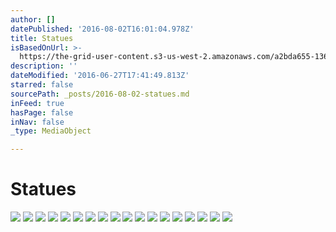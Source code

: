 ```yaml
---
author: []
datePublished: '2016-08-02T16:01:04.978Z'
title: Statues
isBasedOnUrl: >-
  https://the-grid-user-content.s3-us-west-2.amazonaws.com/a2bda655-1361-4f5e-a43f-a4eef14cf56e.jpg
description: ''
dateModified: '2016-06-27T17:41:49.813Z'
starred: false
sourcePath: _posts/2016-08-02-statues.md
inFeed: true
hasPage: false
inNav: false
_type: MediaObject

---
```

# Statues
![](https://imgflo.herokuapp.com/graph/vahj1ThiexotieMo/c954699ff4e3ebb6f831915d41f95d7b/croprotate.jpg?cropheight=2448&cropwidth=2448&degrees=-90&input=https%3A%2F%2Fthe-grid-user-content.s3-us-west-2.amazonaws.com%2Fa2bda655-1361-4f5e-a43f-a4eef14cf56e.jpg&x=0&y=0)
![](https://the-grid-user-content.s3-us-west-2.amazonaws.com/2e454eb4-0dbb-48e3-b2c6-f07adaf8d421.jpg)
![](https://imgflo.herokuapp.com/graph/vahj1ThiexotieMo/f188527c5f1cd9ab942ec5702de63a2b/croprotate.jpg?cropheight=2448&cropwidth=2448&degrees=-90&input=https%3A%2F%2Fthe-grid-user-content.s3-us-west-2.amazonaws.com%2F57c5720f-9c06-4732-ba47-50abe41484d5.jpg&x=0&y=0)
![](https://the-grid-user-content.s3-us-west-2.amazonaws.com/5765c9e8-4949-45f0-a3e6-7a30326de1bf.jpg)
![](https://imgflo.herokuapp.com/graph/vahj1ThiexotieMo/b80e9a7c56994654b2f0b263fe8740f5/croprotate.jpg?cropheight=2448&cropwidth=2448&degrees=-90&input=https%3A%2F%2Fthe-grid-user-content.s3-us-west-2.amazonaws.com%2Fbbe7a4eb-c680-41fe-9c8c-208e96f64469.jpg&x=0&y=0)
![](https://imgflo.herokuapp.com/graph/vahj1ThiexotieMo/676943838f198957f61097f3bb92fa12/croprotate.jpg?cropheight=2448&cropwidth=2448&degrees=-90&input=https%3A%2F%2Fthe-grid-user-content.s3-us-west-2.amazonaws.com%2F5bba417b-25a2-4192-b6e2-1985a34bbfb9.jpg&x=0&y=0)
![](https://imgflo.herokuapp.com/graph/vahj1ThiexotieMo/4a6e7b86f143e5460bfb943a86233418/croprotate.jpg?cropheight=2448&cropwidth=2448&degrees=-90&input=https%3A%2F%2Fthe-grid-user-content.s3-us-west-2.amazonaws.com%2F426b67ec-dab4-4362-b384-d9a73d89e5a3.jpg&x=0&y=0)
![](https://imgflo.herokuapp.com/graph/vahj1ThiexotieMo/b6b557704cdd3b3aaf0f081331f434bf/croprotate.jpg?cropheight=2448&cropwidth=2448&degrees=-90&input=https%3A%2F%2Fthe-grid-user-content.s3-us-west-2.amazonaws.com%2F1ac7eb60-338f-4937-a58c-e2d185da1de9.jpg&x=0&y=0)
![](https://imgflo.herokuapp.com/graph/vahj1ThiexotieMo/53f1599dca15cdb82485388a7efa6aa4/croprotate.jpg?cropheight=2448&cropwidth=2448&degrees=-90&input=https%3A%2F%2Fthe-grid-user-content.s3-us-west-2.amazonaws.com%2F544636d7-1703-44d4-9562-35cef7bf860c.jpg&x=0&y=0)
![](https://the-grid-user-content.s3-us-west-2.amazonaws.com/f8545b8f-4b41-4062-af5d-d2f96e7facaa.jpg)
![](https://imgflo.herokuapp.com/graph/vahj1ThiexotieMo/a7d0bc92a3e84ace74dbcaddd5265c3f/croprotate.jpg?cropheight=2448&cropwidth=2448&degrees=-90&input=https%3A%2F%2Fthe-grid-user-content.s3-us-west-2.amazonaws.com%2F3a245f4d-929d-4564-a62b-32c048f228f0.jpg&x=0&y=0)
![](https://imgflo.herokuapp.com/graph/vahj1ThiexotieMo/106e511a4b97e45827109a2c660007ea/croprotate.jpg?cropheight=2448&cropwidth=2448&degrees=-90&input=https%3A%2F%2Fthe-grid-user-content.s3-us-west-2.amazonaws.com%2Feac1480c-0f03-4c2f-b0bd-a2b978643c04.jpg&x=0&y=0)
![](https://the-grid-user-content.s3-us-west-2.amazonaws.com/92b47bdb-3bbc-48bc-90ef-7580560232d0.jpg)
![](https://imgflo.herokuapp.com/graph/vahj1ThiexotieMo/8a535a270e41ffa9717158b0d61aa8db/croprotate.jpg?cropheight=2448&cropwidth=2448&degrees=-90&input=https%3A%2F%2Fthe-grid-user-content.s3-us-west-2.amazonaws.com%2F575f8d02-e5ca-46ef-986f-7e58f274bb35.jpg&x=0&y=0)
![](https://imgflo.herokuapp.com/graph/vahj1ThiexotieMo/c124edd93821f886a3aefdf09bd4282b/croprotate.jpg?cropheight=2448&cropwidth=2448&degrees=-90&input=https%3A%2F%2Fthe-grid-user-content.s3-us-west-2.amazonaws.com%2Fa74095d2-7557-4c5a-99d1-04c36d9a9326.jpg&x=0&y=0)
![](https://the-grid-user-content.s3-us-west-2.amazonaws.com/5440b9ec-7dac-4e94-ad74-93e37b888790.jpg)
![](https://imgflo.herokuapp.com/graph/vahj1ThiexotieMo/4dd8715bc49c1d5a9d53007d43f7007a/croprotate.jpg?cropheight=2448&cropwidth=2448&degrees=-90&input=https%3A%2F%2Fthe-grid-user-content.s3-us-west-2.amazonaws.com%2F7420e096-0a58-457e-84f3-877eb3b437de.jpg&x=0&y=0)
![](https://imgflo.herokuapp.com/graph/vahj1ThiexotieMo/70acb74fe1b998ba2edd5ef15c49b714/croprotate.jpg?cropheight=2448&cropwidth=2448&degrees=-90&input=https%3A%2F%2Fthe-grid-user-content.s3-us-west-2.amazonaws.com%2Ffe46c94b-9425-48d0-9cba-f6c3e6d6bd4c.jpg&x=0&y=0)